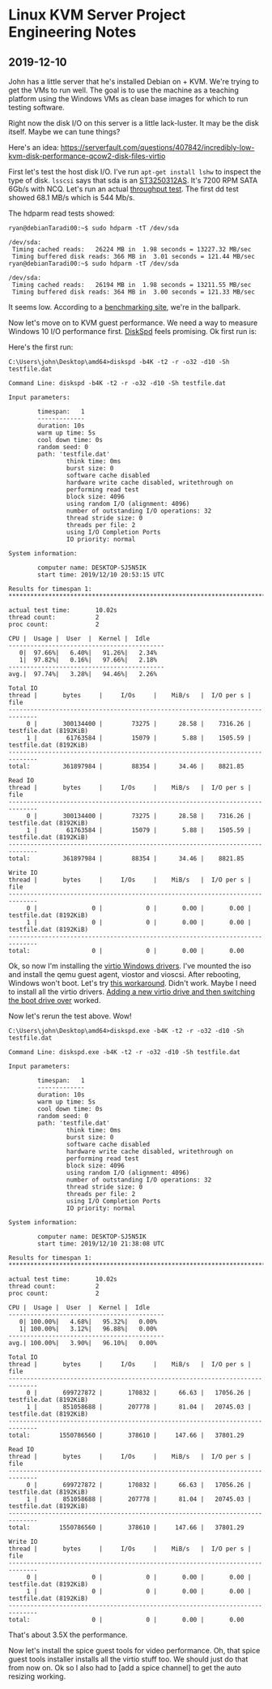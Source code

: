 # Linux KVM Server Project Engineering Notes

## 2019-12-10

John has a little server that he's installed Debian on + KVM.  We're trying to
get the VMs to run well.  The goal is to use the machine as a teaching platform
using the Windows VMs as clean base images for which to run testing software.

Right now the disk I/O on this server is a little lack-luster.  It may be the
disk itself.  Maybe we can tune things?

Here's an idea: https://serverfault.com/questions/407842/incredibly-low-kvm-disk-performance-qcow2-disk-files-virtio

First let's test the host disk I/O.  I've run `apt-get install lshw` to inspect
the type of disk.  `lsscsi` says that sda is an [ST3250312AS](https://www.newegg.com/p/N82E16822148699).  It's 7200 RPM SATA 6Gb/s with NCQ.  Let's run an actual [throughput test](https://www.cyberciti.biz/faq/howto-linux-unix-test-disk-performance-with-dd-command/).  The first dd test showed 68.1 MB/s which is 544 Mb/s.

The hdparm read tests showed:

    ryan@debianTaradi00:~$ sudo hdparm -tT /dev/sda

    /dev/sda:
     Timing cached reads:   26224 MB in  1.98 seconds = 13227.32 MB/sec
     Timing buffered disk reads: 366 MB in  3.01 seconds = 121.44 MB/sec
    ryan@debianTaradi00:~$ sudo hdparm -tT /dev/sda

    /dev/sda:
     Timing cached reads:   26194 MB in  1.98 seconds = 13211.55 MB/sec
     Timing buffered disk reads: 364 MB in  3.00 seconds = 121.33 MB/sec

It seems low.  According to a [benchmarking site](https://hdd.userbenchmark.com/SpeedTest/2897/ST3250312AS), we're in the ballpark.

Now let's move on to KVM guest performance.  We need a way to measure Windows 10
I/O performance first.  [DiskSpd](https://gallery.technet.microsoft.com/DiskSpd-A-Robust-Storage-6ef84e62) feels promising.  Ok first run is:

Here's the first run:

    C:\Users\john\Desktop\amd64>diskspd -b4K -t2 -r -o32 -d10 -Sh testfile.dat

    Command Line: diskspd -b4K -t2 -r -o32 -d10 -Sh testfile.dat
    
    Input parameters:
    
            timespan:   1
            -------------
            duration: 10s
            warm up time: 5s
            cool down time: 0s
            random seed: 0
            path: 'testfile.dat'
                    think time: 0ms
                    burst size: 0
                    software cache disabled
                    hardware write cache disabled, writethrough on
                    performing read test
                    block size: 4096
                    using random I/O (alignment: 4096)
                    number of outstanding I/O operations: 32
                    thread stride size: 0
                    threads per file: 2
                    using I/O Completion Ports
                    IO priority: normal
    
    System information:
    
            computer name: DESKTOP-SJ5N5IK
            start time: 2019/12/10 20:53:15 UTC
    
    Results for timespan 1:
    *******************************************************************************
    
    actual test time:       10.02s
    thread count:           2
    proc count:             2
    
    CPU |  Usage |  User  |  Kernel |  Idle
    -------------------------------------------
       0|  97.66%|   6.40%|   91.26%|   2.34%
       1|  97.82%|   0.16%|   97.66%|   2.18%
    -------------------------------------------
    avg.|  97.74%|   3.28%|   94.46%|   2.26%
    
    Total IO
    thread |       bytes     |     I/Os     |    MiB/s   |  I/O per s |  file
    ------------------------------------------------------------------------------
         0 |       300134400 |        73275 |      28.58 |    7316.26 | testfile.dat (8192KiB)
         1 |        61763584 |        15079 |       5.88 |    1505.59 | testfile.dat (8192KiB)
    ------------------------------------------------------------------------------
    total:         361897984 |        88354 |      34.46 |    8821.85
    
    Read IO
    thread |       bytes     |     I/Os     |    MiB/s   |  I/O per s |  file
    ------------------------------------------------------------------------------
         0 |       300134400 |        73275 |      28.58 |    7316.26 | testfile.dat (8192KiB)
         1 |        61763584 |        15079 |       5.88 |    1505.59 | testfile.dat (8192KiB)
    ------------------------------------------------------------------------------
    total:         361897984 |        88354 |      34.46 |    8821.85
    
    Write IO
    thread |       bytes     |     I/Os     |    MiB/s   |  I/O per s |  file
    ------------------------------------------------------------------------------
         0 |               0 |            0 |       0.00 |       0.00 | testfile.dat (8192KiB)
         1 |               0 |            0 |       0.00 |       0.00 | testfile.dat (8192KiB)
    ------------------------------------------------------------------------------
    total:                 0 |            0 |       0.00 |       0.00


Ok, so now I'm installing the [virtio Windows
drivers](https://docs.fedoraproject.org/en-US/quick-docs/creating-windows-virtual-machines-using-virtio-drivers/index.html#virtio-win-direct-downloads).
I've mounted the iso and install the qemu guest agent, viostor and vioscsi.
After rebooting, Windows won't boot.  Let's try [this
workaround](https://superuser.com/a/1253728).  Didn't work.  Maybe I need to
install all the virtio drivers.  [Adding a new virtio drive and then switching
the boot drive over](https://superuser.com/a/1095112) worked.

Now let's rerun the test above. Wow!


    C:\Users\john\Desktop\amd64>diskspd.exe -b4K -t2 -r -o32 -d10 -Sh testfile.dat
    
    Command Line: diskspd.exe -b4K -t2 -r -o32 -d10 -Sh testfile.dat
    
    Input parameters:
    
            timespan:   1
            -------------
            duration: 10s
            warm up time: 5s
            cool down time: 0s
            random seed: 0
            path: 'testfile.dat'
                    think time: 0ms
                    burst size: 0
                    software cache disabled
                    hardware write cache disabled, writethrough on
                    performing read test
                    block size: 4096
                    using random I/O (alignment: 4096)
                    number of outstanding I/O operations: 32
                    thread stride size: 0
                    threads per file: 2
                    using I/O Completion Ports
                    IO priority: normal
    
    System information:
    
            computer name: DESKTOP-SJ5N5IK
            start time: 2019/12/10 21:38:08 UTC
    
    Results for timespan 1:
    *******************************************************************************
    
    actual test time:       10.02s
    thread count:           2
    proc count:             2
    
    CPU |  Usage |  User  |  Kernel |  Idle
    -------------------------------------------
       0| 100.00%|   4.68%|   95.32%|   0.00%
       1| 100.00%|   3.12%|   96.88%|   0.00%
    -------------------------------------------
    avg.| 100.00%|   3.90%|   96.10%|   0.00%
    
    Total IO
    thread |       bytes     |     I/Os     |    MiB/s   |  I/O per s |  file
    ------------------------------------------------------------------------------
         0 |       699727872 |       170832 |      66.63 |   17056.26 | testfile.dat (8192KiB)
         1 |       851058688 |       207778 |      81.04 |   20745.03 | testfile.dat (8192KiB)
    ------------------------------------------------------------------------------
    total:        1550786560 |       378610 |     147.66 |   37801.29
    
    Read IO
    thread |       bytes     |     I/Os     |    MiB/s   |  I/O per s |  file
    ------------------------------------------------------------------------------
         0 |       699727872 |       170832 |      66.63 |   17056.26 | testfile.dat (8192KiB)
         1 |       851058688 |       207778 |      81.04 |   20745.03 | testfile.dat (8192KiB)
    ------------------------------------------------------------------------------
    total:        1550786560 |       378610 |     147.66 |   37801.29
    
    Write IO
    thread |       bytes     |     I/Os     |    MiB/s   |  I/O per s |  file
    ------------------------------------------------------------------------------
         0 |               0 |            0 |       0.00 |       0.00 | testfile.dat (8192KiB)
         1 |               0 |            0 |       0.00 |       0.00 | testfile.dat (8192KiB)
    ------------------------------------------------------------------------------
    total:                 0 |            0 |       0.00 |       0.00


That's about 3.5X the performance.

Now let's install the spice guest tools for video performance.  Oh, that spice
guest tools installer installs all the virtio stuff too.  We should just do that
from now on. Ok so I also had to [add a spice channel] to get the auto resizing
working.
